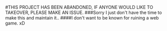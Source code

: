 #THIS PROJECT HAS BEEN ABANDONED, IF ANYONE WOULD LIKE TO TAKEOVER, PLEASE MAKE AN ISSUE.
###Sorry I just don't have the time to make this and maintain it..
####I don't want to be known for ruining a web game. xD
